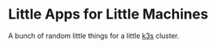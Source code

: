 # Little Apps for Little Machines

A bunch of random little things for a little [k3s](https://k3s.io/) cluster.
